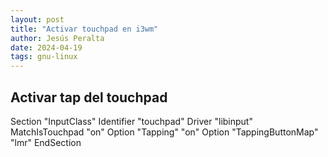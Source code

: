 ```yaml
---
layout: post
title: "Activar touchpad en i3wm"
author: Jesús Peralta
date: 2024-04-19
tags: gnu-linux
---
```


## Activar tap del touchpad

Section "InputClass"
Identifier "touchpad"
Driver "libinput"
MatchIsTouchpad "on"
Option "Tapping" "on"
Option "TappingButtonMap" "lmr"
EndSection